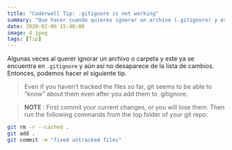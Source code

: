 ```yaml
---
title: "Coderwall Tip: .gitignore is not working"
summary: "Que hacer cuando quieres ignorar un archivo (.gitignore) y este todavía se encuentra en tu lista de cambios."
date: 2020-02-06 15:48:00
image: 4.jpeg
tags: [Tip]
---
```


Algunas veces al querer ignorar un archivo o carpeta y este ya se encuentra en `.gitignore` y aún así no desaparece de la lista de cambios. Entonces, podemos hacer el siguiente tip.

> Even if you haven’t tracked the files so far, git seems to be able to “know” about them even after you add them to .gitignore.

> **NOTE** : First commit your current changes, or you will lose them. Then run the following commands from the top folder of your git repo:

```bash
git rm -r --cached .
git add .
git commit -m "fixed untracked files"
```
